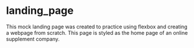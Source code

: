 # landing_page

This mock landing page was created to practice using flexbox and creating a webpage from scratch. This page is styled as the home page of an online supplement company.